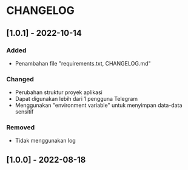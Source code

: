 # CHANGELOG

## [1.0.1] - 2022-10-14
### Added
- Penambahan file "requirements.txt, CHANGELOG.md"

### Changed
- Perubahan struktur proyek aplikasi
- Dapat digunakan lebih dari 1 pengguna Telegram
- Menggunakan "environment variable" untuk menyimpan data-data sensitif 

### Removed
- Tidak menggunakan log

## [1.0.0] - 2022-08-18
